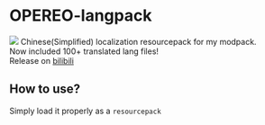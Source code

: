 # OPEREO-langpack
![](https://i.ibb.co/55K9cKH/OPEREO.png)
Chinese(Simplified) localization resourcepack for my modpack.<br />
Now included 100+ translated lang files!<br />
Release on [bilibili](https://www.bilibili.com/read/cv15450255)

## How to use?
Simply load it properly as a `resourcepack`
